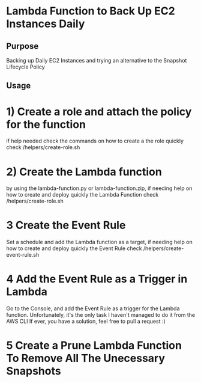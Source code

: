 Lambda Function to Back Up EC2 Instances Daily
======

## Purpose

Backing up Daily EC2 Instances and trying an alternative to the Snapshot Lifecycle Policy

## Usage

# 1) Create a role and attach the policy for the function 
if help needed check the commands on how to create a the role 
quickly check /helpers/create-role.sh
# 2) Create the Lambda function 
by using the lambda-function.py or lambda-function.zip, if needing help
on how to create and deploy quickly the Lambda Function check 
/helpers/create-role.sh
# 3 Create the Event Rule
Set a schedule and add the Lambda function as a target, if needing help
on how to create and deploy quickly the Event Rule check
/helpers/create-event-rule.sh
# 4 Add the Event Rule as a Trigger in Lambda
Go to the Console, and add the Event Rule as a trigger for the Lambda function.
Unfortunately, it's the only task I haven't managed to do it from the AWS CLI
If ever, you have a solution, feel free to pull a request :)
# 5 Create a Prune Lambda Function To Remove All The Unecessary Snapshots    
